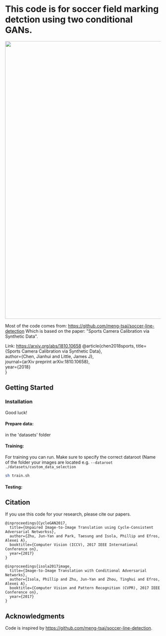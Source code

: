 # This code is for soccer field marking detction using two conditional GANs.

<img src="results/0001.jpg" width="900"/>

Most of the code comes from: https://github.com/meng-tsai/soccer-line-detection
Which is based on the paper: "Sports Camera Calibration via Synthetic Data".

Link: https://arxiv.org/abs/1810.10658
@article{chen2018sports, 
  title={Sports Camera Calibration via Synthetic Data},   
  author={Chen, Jianhui and Little, James J},   
  journal={arXiv preprint arXiv:1810.10658},   
  year={2018}   
}

## Getting Started
### Installation
Good luck!

#### Prepare data:
in the 'datasets' folder

#### Training:
For training you can run. Make sure to specify the correct dataroot (Name of the folder your images are located e.g. `--dataroot ./datasets/custom_data_selection`
```bash
sh train.sh
```

#### Testing:



## Citation
If you use this code for your research, please cite our papers.
```
@inproceedings{CycleGAN2017,
  title={Unpaired Image-to-Image Translation using Cycle-Consistent Adversarial Networkss},
  author={Zhu, Jun-Yan and Park, Taesung and Isola, Phillip and Efros, Alexei A},
  booktitle={Computer Vision (ICCV), 2017 IEEE International Conference on},
  year={2017}
}

@inproceedings{isola2017image,
  title={Image-to-Image Translation with Conditional Adversarial Networks},
  author={Isola, Phillip and Zhu, Jun-Yan and Zhou, Tinghui and Efros, Alexei A},
  booktitle={Computer Vision and Pattern Recognition (CVPR), 2017 IEEE Conference on},
  year={2017}
}

```

## Acknowledgments
Code is inspired by https://github.com/meng-tsai/soccer-line-detection.
